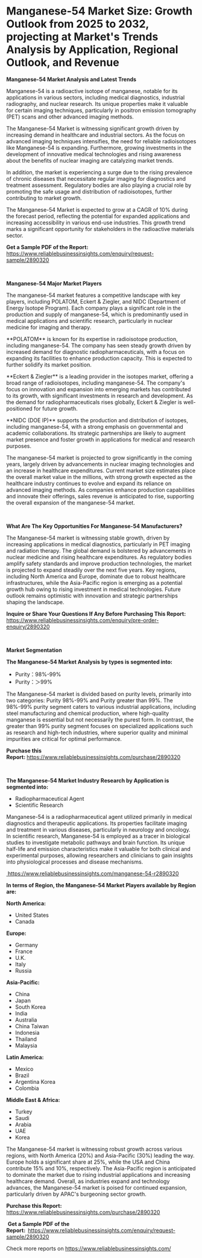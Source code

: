 <p><h1>Manganese-54 Market Size: Growth Outlook from 2025 to 2032, projecting at Market's Trends Analysis by Application, Regional Outlook, and Revenue</h1></p><p><strong>Manganese-54 Market Analysis and Latest Trends</strong></p>
<p><p>Manganese-54 is a radioactive isotope of manganese, notable for its applications in various sectors, including medical diagnostics, industrial radiography, and nuclear research. Its unique properties make it valuable for certain imaging techniques, particularly in positron emission tomography (PET) scans and other advanced imaging methods.</p><p>The Manganese-54 Market is witnessing significant growth driven by increasing demand in healthcare and industrial sectors. As the focus on advanced imaging techniques intensifies, the need for reliable radioisotopes like Manganese-54 is expanding. Furthermore, growing investments in the development of innovative medical technologies and rising awareness about the benefits of nuclear imaging are catalyzing market trends.</p><p>In addition, the market is experiencing a surge due to the rising prevalence of chronic diseases that necessitate regular imaging for diagnostics and treatment assessment. Regulatory bodies are also playing a crucial role by promoting the safe usage and distribution of radioisotopes, further contributing to market growth. </p><p>The Manganese-54 Market is expected to grow at a CAGR of 10% during the forecast period, reflecting the potential for expanded applications and increasing accessibility in various end-use industries. This growth trend marks a significant opportunity for stakeholders in the radioactive materials sector.</p></p>
<p><strong>Get a Sample PDF of the Report:&nbsp;</strong> <a href="https://www.reliablebusinessinsights.com/enquiry/request-sample/2890320?utm_campaign=3260&utm_medium=2&utm_source=Github&utm_content=ia&utm_term=14032025&utm_id=manganese-54">https://www.reliablebusinessinsights.com/enquiry/request-sample/2890320</a></p>
<p>&nbsp;</p>
<p><strong>Manganese-54 Major Market Players</strong></p>
<p><p>The manganese-54 market features a competitive landscape with key players, including POLATOM, Eckert & Ziegler, and NIDC (Department of Energy Isotope Program). Each company plays a significant role in the production and supply of manganese-54, which is predominantly used in medical applications and scientific research, particularly in nuclear medicine for imaging and therapy.</p><p>**POLATOM** is known for its expertise in radioisotope production, including manganese-54. The company has seen steady growth driven by increased demand for diagnostic radiopharmaceuticals, with a focus on expanding its facilities to enhance production capacity. This is expected to further solidify its market position.</p><p>**Eckert & Ziegler** is a leading provider in the isotopes market, offering a broad range of radioisotopes, including manganese-54. The company's focus on innovation and expansion into emerging markets has contributed to its growth, with significant investments in research and development. As the demand for radiopharmaceuticals rises globally, Eckert & Ziegler is well-positioned for future growth.</p><p>**NIDC (DOE IP)** supports the production and distribution of isotopes, including manganese-54, with a strong emphasis on governmental and academic collaborations. Its strategic partnerships are likely to augment market presence and foster growth in applications for medical and research purposes.</p><p>The manganese-54 market is projected to grow significantly in the coming years, largely driven by advancements in nuclear imaging technologies and an increase in healthcare expenditures. Current market size estimates place the overall market value in the millions, with strong growth expected as the healthcare industry continues to evolve and expand its reliance on advanced imaging methods. As companies enhance production capabilities and innovate their offerings, sales revenue is anticipated to rise, supporting the overall expansion of the manganese-54 market.</p></p>
<p>&nbsp;</p>
<p><strong>What Are The Key Opportunities For Manganese-54 Manufacturers?</strong></p>
<p><p>The Manganese-54 market is witnessing stable growth, driven by increasing applications in medical diagnostics, particularly in PET imaging and radiation therapy. The global demand is bolstered by advancements in nuclear medicine and rising healthcare expenditures. As regulatory bodies amplify safety standards and improve production technologies, the market is projected to expand steadily over the next five years. Key regions, including North America and Europe, dominate due to robust healthcare infrastructures, while the Asia-Pacific region is emerging as a potential growth hub owing to rising investment in medical technologies. Future outlook remains optimistic with innovation and strategic partnerships shaping the landscape.</p></p>
<p><strong>Inquire or Share Your Questions If Any Before Purchasing This Report:</strong> <a href="https://www.reliablebusinessinsights.com/enquiry/pre-order-enquiry/2890320?utm_campaign=3260&utm_medium=2&utm_source=Github&utm_content=ia&utm_term=14032025&utm_id=manganese-54">https://www.reliablebusinessinsights.com/enquiry/pre-order-enquiry/2890320</a></p>
<p>&nbsp;</p>
<p><strong>Market Segmentation</strong></p>
<p><strong>The Manganese-54 Market Analysis by types is segmented into:</strong></p>
<p><ul><li>Purity：98%-99%</li><li>Purity：＞99%</li></ul></p>
<p><p>The Manganese-54 market is divided based on purity levels, primarily into two categories: Purity 98%-99% and Purity greater than 99%. The 98%-99% purity segment caters to various industrial applications, including steel manufacturing and chemical production, where high-quality manganese is essential but not necessarily the purest form. In contrast, the greater than 99% purity segment focuses on specialized applications such as research and high-tech industries, where superior quality and minimal impurities are critical for optimal performance.</p></p>
<p><strong>Purchase this Report:&nbsp;</strong><a href="https://www.reliablebusinessinsights.com/purchase/2890320?utm_campaign=3260&utm_medium=2&utm_source=Github&utm_content=ia&utm_term=14032025&utm_id=manganese-54">https://www.reliablebusinessinsights.com/purchase/2890320</a></p>
<p>&nbsp;</p>
<p><strong>The Manganese-54 Market Industry Research by Application is segmented into:</strong></p>
<p><ul><li>Radiopharmaceutical Agent</li><li>Scientific Research</li></ul></p>
<p><p>Manganese-54 is a radiopharmaceutical agent utilized primarily in medical diagnostics and therapeutic applications. Its properties facilitate imaging and treatment in various diseases, particularly in neurology and oncology. In scientific research, Manganese-54 is employed as a tracer in biological studies to investigate metabolic pathways and brain function. Its unique half-life and emission characteristics make it valuable for both clinical and experimental purposes, allowing researchers and clinicians to gain insights into physiological processes and disease mechanisms.</p></p>
<p><a href="https://www.reliablebusinessinsights.com/manganese-54-r2890320?utm_campaign=3260&utm_medium=2&utm_source=Github&utm_content=ia&utm_term=14032025&utm_id=manganese-54">&nbsp;https://www.reliablebusinessinsights.com/manganese-54-r2890320</a></p>
<p><strong>In terms of Region, the Manganese-54 Market Players available by Region are:</strong></p>
<p>
    <p> <strong> North America: </strong>
        <ul>
            <li>United States</li>
            <li>Canada</li>
        </ul>
        </p> 
    <p> <strong> Europe: </strong>
        <ul>
            <li>Germany</li>
            <li>France</li>
            <li>U.K.</li>
            <li>Italy</li>
            <li>Russia</li>
        </ul>
        </p> 
    <p> <strong> Asia-Pacific: </strong>
        <ul>
            <li>China</li>
            <li>Japan</li>
            <li>South Korea</li>
            <li>India</li>
            <li>Australia</li>
            <li>China Taiwan</li>
            <li>Indonesia</li>
            <li>Thailand</li>
            <li>Malaysia</li>
        </ul>
        </p> 
    <p> <strong> Latin America: </strong>
        <ul>
            <li>Mexico</li>
            <li>Brazil</li>
            <li>Argentina Korea</li>
            <li>Colombia</li>
        </ul>
        </p> 
    <p> <strong> Middle East & Africa: </strong>
        <ul>
            <li>Turkey</li>
            <li>Saudi</li>
            <li>Arabia</li>
            <li>UAE</li>
            <li>Korea</li>
        </ul>
    </p>
    </p>
<p><p>The Manganese-54 market is witnessing robust growth across various regions, with North America (20%) and Asia-Pacific (30%) leading the way. Europe holds a significant share at 25%, while the USA and China contribute 15% and 10%, respectively. The Asia-Pacific region is anticipated to dominate the market due to rising industrial applications and increasing healthcare demand. Overall, as industries expand and technology advances, the Manganese-54 market is poised for continued expansion, particularly driven by APAC's burgeoning sector growth.</p></p>
<p><strong>Purchase this Report: </strong><a href="https://www.reliablebusinessinsights.com/purchase/2890320?utm_campaign=3260&utm_medium=2&utm_source=Github&utm_content=ia&utm_term=14032025&utm_id=manganese-54">https://www.reliablebusinessinsights.com/purchase/2890320</a></p>
<p>&nbsp;<strong>Get a Sample PDF of the Report:&nbsp;&nbsp;</strong><a href="https://www.reliablebusinessinsights.com/enquiry/request-sample/2890320?utm_campaign=3260&utm_medium=2&utm_source=Github&utm_content=ia&utm_term=14032025&utm_id=manganese-54">https://www.reliablebusinessinsights.com/enquiry/request-sample/2890320</a></p>
<p><strong></strong></p>
<p>Check more reports on <a href="https://www.reliablebusinessinsights.com/?utm_campaign=3260&utm_medium=2&utm_source=Github&utm_content=ia&utm_term=14032025&utm_id=manganese-54">https://www.reliablebusinessinsights.com/</a></p>